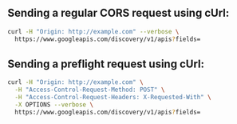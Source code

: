 ## Sending a regular CORS request using cUrl:

```bash
curl -H "Origin: http://example.com" --verbose \
  https://www.googleapis.com/discovery/v1/apis?fields=
```


## Sending a preflight request using cUrl:

```bash
curl -H "Origin: http://example.com" \
  -H "Access-Control-Request-Method: POST" \
  -H "Access-Control-Request-Headers: X-Requested-With" \
  -X OPTIONS --verbose \
  https://www.googleapis.com/discovery/v1/apis?fields=
```
